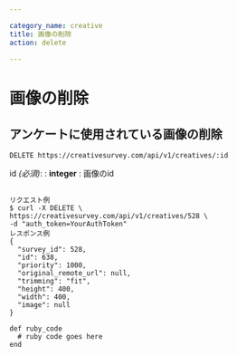 ```yaml
---

category_name: creative
title: 画像の削除
action: delete

---
```


# 画像の削除

## アンケートに使用されている画像の削除

`DELETE https://creativesurvey.com/api/v1/creatives/:id`

id _(必須)_:
: __integer__
: 画像のid 
 
~~~

リクエスト例
$ curl -X DELETE \
https://creativesurvey.com/api/v1/creatives/528 \
-d "auth_token=YourAuthToken"
レスポンス例
{
  "survey_id": 528,
  "id": 638,
  "priority": 1000,
  "original_remote_url": null,
  "trimming": "fit",
  "height": 400,
  "width": 400,
  "image": null
}

~~~


~~~
def ruby_code
  # ruby code goes here
end
~~~

　
　
